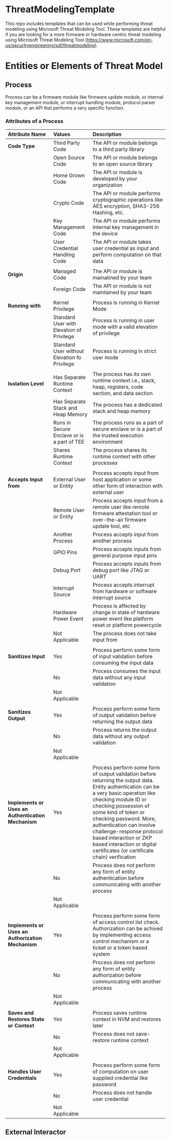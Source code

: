 # ThreatModelingTemplate
This repo includes templates that can be used while performing threat modeling using Microsoft Threat Modeling Tool. These templates are helpful if you are looking for a more firmware or hardware centric threat modeling using Microsoft Threat Modeling Tool (https://www.microsoft.com/en-us/securityengineering/sdl/threatmodeling).

# Entities or Elements of Threat Model

## Process
Process can be a firmware module like firmware update module, or internal key management module, or interrupt handling module, protocol parser module, or an API that performs a very specific function.
### Attributes of a Process
| Attribute Name | Values | Description|
| :--------------| :------| :----------|
| **Code Type**  | Third Party Code | The API or module belongs to a third party library |
|                | Open Source Code | The API or module belongs to an open source library |
|                | Home Grown Code | The API or module is developed by your organization |
|                | Crypto Code | The API or module performs cryptographic operations like AES encryption, SHA3-256 Hashing, etc. |
|                | Key Management Code | The API or module performs internal key management in the device |
|                | User Credential Handling Code | The API or module takes user credential as input and perform computation on that data |
| | | |
| **Origin** | Managed Code | The API or module is mainatined by your team |
|            | Foreign Code | The API or module is not maintained by your team |
| | | |
| **Running with** | Kernel Privilege | Process is running in Kernel Mode |
|                  | Standard User with Elevation of Privilege | Process is running in user mode with a valid elevation of privilege |
|                  | Standard User without Elevation fo Privilege | Process is running in strict user mode |
| | | |
| **Isolation Level** | Has Separate Runtime Context | The process has its own runtime context i.e., stack, heap, registers, code section, and data section |
|                     | Has Separate Stack and Heap Memory | The process has a dedicated stack and heap memory |
|                     | Runs in Secure Enclave or is a part of TEE | The process runs as a part of secure enclave or is a part of the trusted execution environment |
|                     | Shares Runtime Context | The process shares its runtime context with other processes |
| | | |
| **Accepts Input from** | External User or Entity | Process accepts input from host application or some other form of interaction with external user |
|                        | Remote User or Entity | Process accepts input from a remote user like remote firmware attestation tool or over-the-air firmware update tool, etc |
|                        | Another Process | Process accepts input from another process | 
|                        | GPIO Pins | Process accepts inputs from general purpose input pins |
|                        | Debug Port | Process accepts inputs from debug port like JTAG or UART |
|                        | Interrupt Source | Process accepts interrupt from hardware or software interrupt source |
|                        | Hardware Power Event | Process is affected by change in state of hardware power event like platform reset or platform powercycle |
|                        | Not Applicable | The process does not take input from  |
| | | |
| **Sanitizes Input** | Yes | Process perform some form of input validation before consuming the input data |
|                     | No | Process consumes the input data without any input validation |
|                     | Not Applicable |
| | | |
| **Sanitizes Output** | Yes | Process perform some form of output validation before returning the output data |
|                      | No | Process returns the output data without any output validation |
|                      | Not Applicable |
| | | |
| **Implements or Uses an Authentication Mechanism** | Yes | Process perform some form of output validation before returning the output data. Entity authentication can be a very basic operation like checking module ID or checking possession of some kind of token or checking password. More, authentication can involve challenge-response protocol based interaction or ZKP based interaction or digital certificates (or certificate chain) verification |
|                      | No | Process does not perform any form of entity authentication before communicating with another process |
|                      | Not Applicable |
| | | |
| **Implements or Uses an Authorization Mechanism** | Yes | Process perform some form of access control list check. Authorization can be achived by implementing access control mechanism or a ticket or a token based system |
|                      | No | Process does not perform any form of entity authorization before communicating with another process |
|                      | Not Applicable |
| | | |
| **Saves and Restores State or Context** | Yes | Process saves runtime context in NVM and restores later |
|                      | No | Process does not save-restore runtime context |
|                      | Not Applicable |
| | | |
| **Handles User Credentials** | Yes | Process perform some form of computation on user supplied credential like password |
|                      | No | Process does not handle user credential |
|                      | Not Applicable |

## External Interactor



